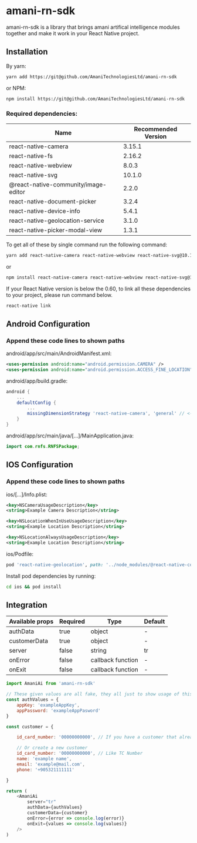# amani-rn-sdk

amani-rn-sdk is a library that brings amani artifical intelligence modules together and make it work in your React Native project.

## Installation

By yarn:
```bash
yarn add https://git@github.com/AmaniTechnologiesLtd/amani-rn-sdk
```

or NPM:
```bash
npm install https://git@github.com/AmaniTechnologiesLtd/amani-rn-sdk
```

### Required dependencies:

| Name | Recommended Version |
| ------ | ------ |
| react-native-camera | 3.15.1 |
| react-native-fs | 2.16.2 |
| react-native-webview | 8.0.3 |
| react-native-svg | 10.1.0 |
| @react-native-community/image-editor | 2.2.0 |
| react-native-document-picker | 3.2.4 |
| react-native-device-info | 5.4.1 |
| react-native-geolocation-service | 3.1.0 |
| react-native-picker-modal-view | 1.3.1 |

To get all of these by single command run the following command:

```bash
yarn add react-native-camera react-native-webview react-native-svg@10.1.0 @react-native-community/image-editor react-native-document-picker react-native-fs react-native-device-info react-native-geolocation-service react-native-picker-modal-view
```

or

```bash
npm install react-native-camera react-native-webview react-native-svg@10.1.0 @react-native-community/image-editor react-native-document-picker react-native-fs react-native-device-info react-native-geolocation-service react-native-picker-modal-view
```

If your React Native version is below the 0.60,  to link all these dependencies to your project, please run command below.

```bash
react-native link
```

## Android Configuration

### Append these code lines to shown paths

android/app/src/main/AndroidManifest.xml:
```xml
<uses-permission android:name="android.permission.CAMERA" />
<uses-permission android:name="android.permission.ACCESS_FINE_LOCATION" />
```

android/app/build.gradle:
```gradle
android {
    ...
    defaultConfig {
        ...
        missingDimensionStrategy 'react-native-camera', 'general' // <--- insert this line
    }
}
```

android/app/src/main/java/[...]/MainApplication.java:
```java
import com.rnfs.RNFSPackage;
```


## IOS Configuration

### Append these code lines to shown paths

ios/[...]/Info.plist:
```xml
<key>NSCameraUsageDescription</key>
<string>Example Camera Description</string>

<key>NSLocationWhenInUseUsageDescription</key>
<string>Example Location Description</string>

<key>NSLocationAlwaysUsageDescription</key>
<string>Example Location Description</string>

```

ios/Podfile:
```ruby
pod 'react-native-geolocation', path: '../node_modules/@react-native-community/geolocation'
```

Install pod dependencies by running:

```bash
cd ios && pod install
```

## Integration

| Available props | Required | Type | Default |
| ------ | ------ | ------ | ------|
| authData | true | object | - |
| customerData | true | object | - |
| server | false | string | tr |
| onError | false | callback function | - |
| onExit | false | callback function | - |


```js
import AmaniAi from 'amani-rn-sdk'

// These given values are all fake, they all just to show usage of this package.
const authValues = {
    appKey: 'exampleAppKey',
    appPassword: 'exampleAppPasword'
}

const customer = {

    id_card_number: '00000000000', // If you have a customer that already exists in Amani Service, pass the id here,

    // Or create a new customer
    id_card_number: '00000000000', // Like TC Number
    name: 'example name',
    email: 'example@mail.com',
    phone: '+905321111111'

}

return (
    <AmaniAi
        server="tr"
        authData={authValues}
        customerData={customer}
        onError={error => console.log(error)}
        onExit={values => console.log(values)}
    />
)
```